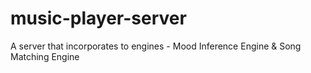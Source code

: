 # music-player-server
A server that incorporates to engines - Mood Inference Engine &amp; Song Matching Engine
